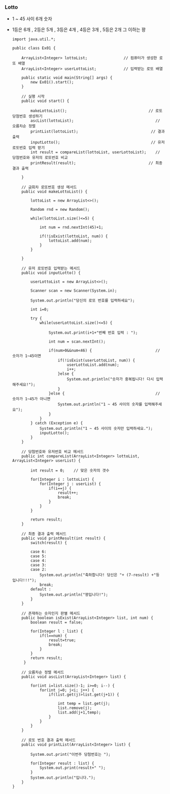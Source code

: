 ### Lotto 
- 1 ~ 45 사이 6개 숫자 
- 1등은 6개 , 2등은 5개 , 3등은 4개 , 4등은 3개 , 5등은 2개 그 이하는 꽝 


      import java.util.*; 

      public class Ex01 { 

          ArrayList<Integer> lottoList;                // 컴퓨터가 생성한 로또 배열
          ArrayList<Integer> userLottoList;            // 입력받는 로또 배열  

          public static void main(String[] args) {
              new Ex01().start();
          }  

          // 실행 시작   
          public void start() {      

              makeLottoList();                                    // 로또 당첨번호 생성하기
              ascList(lottoList);                                    // 오름차순 정렬
              printList(lottoList);                                // 결과 출력
              inputLotto();                                        // 유저 로또번호 입력 받기
              int result = compareList(lottoList, userLottoList);    // 당첨번호와 유저의 로또번호 비교
              printResult(result);                                // 최종 결과 출력

          }   

          // 금회차 로또번호 생성 메서드
          public void makeLottoList() {      

              lottoList = new ArrayList<>();              

              Random rnd = new Random();              

              while(lottoList.size()<=5) {           

                  int num = rnd.nextInt(45)+1;          

                  if(!isExist(lottoList, num)) {
                      lottoList.add(num);   
                  }         
              }

          }   

          // 유저 로또번호 입력받는 메서드
          public void inputLotto() {       

              userLottoList = new ArrayList<>();       

              Scanner scan = new Scanner(System.in);       

              System.out.println("당신의 로또 번호를 입력하세요");       

              int i=0;

              try {
                  while(userLottoList.size()<=5) {           

                      System.out.print(i+1+"번째 번호 입력 : ");     

                      int num = scan.nextInt();              

                      if(num>0&&num<46) {                            // 숫자가 1~45이면
                          if(!isExist(userLottoList, num)) {
                              userLottoList.add(num);
                              i++;
                          }else {
                              System.out.println("숫자가 중복됩니다! 다시 입력해주세요!");
                          }
                      }else {                                        // 숫자가 1~45가 아니면
                          System.out.println("1 ~ 45 사이의 숫자를 입력해주세요");
                      }              
                  }
              } catch (Exception e) {
                  System.out.println("1 ~ 45 사이의 숫자만 입력하세요.");
                  inputLotto();
              }
          }   

          // 당첨번호와 유저번호 비교 메서드
          public int compareList(ArrayList<Integer> lottoList, ArrayList<Integer> userList) {

              int result = 0;    // 맞은 숫자의 갯수      

              for(Integer i : lottoList) {
                  for(Integer j : userList) {
                      if(i==j) {
                          result++;
                          break;
                      }
                  }
              }      

              return result;     
          }   

          // 최종 결과 출력 메서드
          public void printResult(int result) {
              switch(result) {      

              case 6:
              case 5:
              case 4:
              case 3:
              case 2:
                  System.out.println("축하합니다! 당신은 "+ (7-result) +"등 입니다!!!");
                  break;
              default :
                  System.out.println("꽝입니다!");            
              }
          }  

          // 존재하는 숫자인지 판별 메서드
          public boolean isExist(ArrayList<Integer> list, int num) {
              boolean result = false;      

              for(Integer l : list) {
                  if(l==num) {
                      result=true;
                      break;
                  }
              }
              return result;
           }   

          // 오름차순 정렬 메서드
          public void ascList(ArrayList<Integer> list) {       

              for(int i=list.size()-1; i>=0; i--) {
                  for(int j=0; j<i; j++) {
                      if(list.get(j)>list.get(j+1)) {              

                          int temp = list.get(j);
                          list.remove(j);
                          list.add(j+1,temp);
                      }   
                  }
              }
          }   

          // 로또 번호 결과 출력 메서드
          public void printList(ArrayList<Integer> list) {

              System.out.print("이번주 당첨번호는 ");

              for(Integer result : list) {
                  System.out.print(result+" ");
              }
              System.out.println("입니다.");
          }
      }

